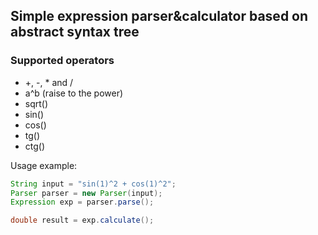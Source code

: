 ## Simple expression parser&calculator based on abstract syntax tree
### Supported operators
* +, -, * and /
* a^b (raise to the power)
* sqrt()
* sin()
* cos()
* tg()
* ctg()

Usage example:
```java
String input = "sin(1)^2 + cos(1)^2";
Parser parser = new Parser(input);
Expression exp = parser.parse();

double result = exp.calculate();
